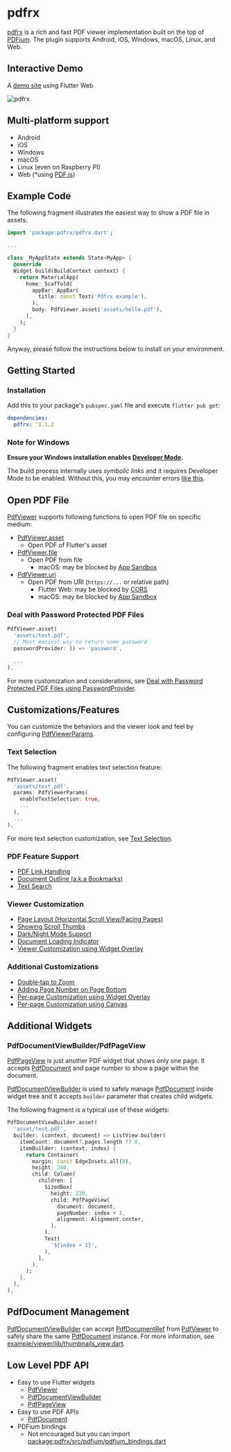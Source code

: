 # pdfrx

[pdfrx](https://pub.dartlang.org/packages/pdfrx) is a rich and fast PDF viewer implementation built on the top of [PDFium](https://pdfium.googlesource.com/pdfium/).
The plugin supports Android, iOS, Windows, macOS, Linux, and Web.

## Interactive Demo

A [demo site](https://espresso3389.github.io/pdfrx/) using Flutter Web

![pdfrx](https://github.com/espresso3389/pdfrx/assets/1311400/b076ac0b-e2cb-48f0-8772-9891537ade7b)

## Multi-platform support

- Android
- iOS
- Windows
- macOS
- Linux (even on Raspberry PI)
- Web (\*using [PDF.js](https://mozilla.github.io/pdf.js/))

## Example Code

The following fragment illustrates the easiest way to show a PDF file in assets:

```dart
import 'package:pdfrx/pdfrx.dart';

...

class _MyAppState extends State<MyApp> {
  @override
  Widget build(BuildContext context) {
    return MaterialApp(
      home: Scaffold(
        appBar: AppBar(
          title: const Text('Pdfrx example'),
        ),
        body: PdfViewer.asset('assets/hello.pdf'),
      ),
    );
  }
}
```

Anyway, please follow the instructions below to install on your environment.

## Getting Started

### Installation

Add this to your package's `pubspec.yaml` file and execute `flutter pub get`:

```yaml
dependencies:
  pdfrx: ^1.1.2
```

### Note for Windows

**Ensure your Windows installation enables [Developer Mode](https://learn.microsoft.com/en-us/windows/apps/get-started/enable-your-device-for-development#activate-developer-mode).**

The build process internally uses *symbolic links* and it requires Developer Mode to be enabled.
Without this, you may encounter errors [like this](https://github.com/espresso3389/pdfrx/issues/34).

## Open PDF File

[PdfViewer](https://pub.dev/documentation/pdfrx/latest/pdfrx/PdfViewer-class.html) supports following functions to open PDF file on specific medium:

- [PdfViewer.asset](https://pub.dev/documentation/pdfrx/latest/pdfrx/PdfViewer/PdfViewer.asset.html)
  - Open PDF of Flutter's asset
- [PdfViewer.file](https://pub.dev/documentation/pdfrx/latest/pdfrx/PdfViewer/PdfViewer.file.html)
  - Open PDF from file
    - macOS: may be blocked by [App Sandbox](https://github.com/espresso3389/pdfrx/wiki/macOS:-Deal-with-App-Sandbox)
- [PdfViewer.uri](https://pub.dev/documentation/pdfrx/latest/pdfrx/PdfViewer/PdfViewer.uri.html)
  - Open PDF from URI (`https://...` or relative path)
    - Flutter Web: may be blocked by [CORS](https://developer.mozilla.org/en-US/docs/Web/HTTP/CORS)
    - macOS: may be blocked by [App Sandbox](https://github.com/espresso3389/pdfrx/wiki/macOS:-Deal-with-App-Sandbox)

### Deal with Password Protected PDF Files

```dart
PdfViewer.asset(
  'assets/test.pdf',
  // Most easiest way to return some password
  passwordProvider: () => 'password',

  ...
),
```

For more customization and considerations, see [Deal with Password Protected PDF Files using PasswordProvider](https://github.com/espresso3389/pdfrx/wiki/Deal-with-Password-Protected-PDF-Files-using-PasswordProvider).

## Customizations/Features

You can customize the behaviors and the viewer look and feel by configuring [PdfViewerParams](https://pub.dev/documentation/pdfrx/latest/pdfrx/PdfViewerParams-class.html).

### Text Selection

The following fragment enables text selection feature:

```dart
PdfViewer.asset(
  'assets/test.pdf',
  params: PdfViewerParams(
    enableTextSelection: true,
    ...
  ),
  ...
),
```

For more text selection customization, see [Text Selection](https://github.com/espresso3389/pdfrx/wiki/Text-Selection).

### PDF Feature Support

- [PDF Link Handling](https://github.com/espresso3389/pdfrx/wiki/PDF-Link-Handling)
- [Document Outline (a.k.a Bookmarks)](https://github.com/espresso3389/pdfrx/wiki/Document-Outline-(a.k.a-Bookmarks))
- [Text Search](https://github.com/espresso3389/pdfrx/wiki/Text-Search)

### Viewer Customization

- [Page Layout (Horizontal Scroll View/Facing Pages)](https://github.com/espresso3389/pdfrx/wiki/Page-Layout-Customization)
- [Showing Scroll Thumbs](https://github.com/espresso3389/pdfrx/wiki/Showing-Scroll-Thumbs)
- [Dark/Night Mode Support](https://github.com/espresso3389/pdfrx/wiki/Dark-Night-Mode-Support)
- [Document Loading Indicator](https://github.com/espresso3389/pdfrx/wiki/Document-Loading-Indicator)
- [Viewer Customization using Widget Overlay](https://pub.dev/documentation/pdfrx/latest/pdfrx/PdfViewerParams/viewerOverlayBuilder.html)

### Additional Customizations

- [Double‐tap to Zoom](https://github.com/espresso3389/pdfrx/wiki/Double%E2%80%90tap-to-Zoom)
- [Adding Page Number on Page Bottom](https://github.com/espresso3389/pdfrx/wiki/Adding-Page-Number-on-Page-Bottom)
- [Per-page Customization using Widget Overlay](https://pub.dev/documentation/pdfrx/latest/pdfrx/PdfViewerParams/pageOverlaysBuilder.html)
- [Per-page Customization using Canvas](https://pub.dev/documentation/pdfrx/latest/pdfrx/PdfViewerParams/pagePaintCallbacks.html)

## Additional Widgets

### PdfDocumentViewBuilder/PdfPageView

[PdfPageView](https://pub.dev/documentation/pdfrx/latest/pdfrx/PdfPageView-class.html) is just another PDF widget that shows only one page. It accepts [PdfDocument](https://pub.dev/documentation/pdfrx/latest/pdfrx/PdfDocument-class.html) and page number to show a page within the document.

[PdfDocumentViewBuilder](https://pub.dev/documentation/pdfrx/latest/pdfrx/PdfDocumentViewBuilder-class.html) is used to safely manage [PdfDocument](https://pub.dev/documentation/pdfrx/latest/pdfrx/PdfDocument-class.html) inside widget tree and it accepts `builder` parameter that creates child widgets.

The following fragment is a typical use of these widgets:

```dart
PdfDocumentViewBuilder.asset(
  'asset/test.pdf',
  builder: (context, document) => ListView.builder(
    itemCount: document?.pages.length ?? 0,
    itemBuilder: (context, index) {
      return Container(
        margin: const EdgeInsets.all(8),
        height: 240,
        child: Column(
          children: [
            SizedBox(
              height: 220,
              child: PdfPageView(
                document: document,
                pageNumber: index + 1,
                alignment: Alignment.center,
              ),
            ),
            Text(
              '${index + 1}',
            ),
          ],
        ),
      );
    },
  ),
),
```

## PdfDocument Management

[PdfDocumentViewBuilder](https://pub.dev/documentation/pdfrx/latest/pdfrx/PdfDocumentViewBuilder-class.html) can accept [PdfDocumentRef](https://pub.dev/documentation/pdfrx/latest/pdfrx/PdfDocumentRef-class.html) from [PdfViewer](https://pub.dev/documentation/pdfrx/latest/pdfrx/PdfViewer-class.html) to safely share the same [PdfDocument](https://pub.dev/documentation/pdfrx/latest/pdfrx/PdfDocument-class.html) instance. For more information, see [example/viewer/lib/thumbnails_view.dart](example/viewer/lib/thumbnails_view.dart).

## Low Level PDF API

- Easy to use Flutter widgets
  - [PdfViewer](https://pub.dev/documentation/pdfrx/latest/pdfrx/PdfViewer-class.html)
  - [PdfDocumentViewBuilder](https://pub.dev/documentation/pdfrx/latest/pdfrx/PdfDocumentViewBuilder-class.html)
  - [PdfPageView](https://pub.dev/documentation/pdfrx/latest/pdfrx/PdfPageView-class.html)
- Easy to use PDF APIs
  - [PdfDocument](https://pub.dev/documentation/pdfrx/latest/pdfrx/PdfDocument-class.html)
- PDFium bindings
  - Not encouraged but you can import [package:pdfrx/src/pdfium/pdfium_bindings.dart](https://github.com/espresso3389/pdfrx/blob/master/lib/src/pdfium/pdfium_bindings.dart)
